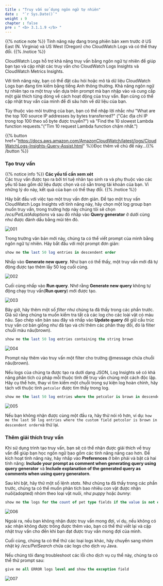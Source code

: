 ```yaml
---
title : "Truy vấn sử dụng ngôn ngữ tự nhiên"
date :  "`r Sys.Date()`" 
weight : 9 
chapter : false
pre : " <b> 3.1.1.9 </b> "
---
```


{{% notice note %}}
Tính năng này đang trong phiên bản xem trước ở US East (N. Virginia) và US West (Oregon) cho CloudWatch Logs và có thể thay đổi.
{{% /notice %}}

CloudWatch Logs hỗ trợ khả năng truy vấn bằng ngôn ngữ tự nhiên để giúp bạn tạo và cập nhật các truy vấn cho CloudWatch Logs Insights và CloudWatch Metrics Insights.

Với tính năng này, bạn có thể đặt câu hỏi hoặc mô tả dữ liệu CloudWatch Logs bạn đang tìm kiếm bằng tiếng Anh thông thường. Khả năng ngôn ngữ tự nhiên tạo ra một truy vấn dựa trên prompt mà bạn nhập vào và cung cấp một giải thích từng dòng về cách hoạt động của truy vấn. Bạn cũng có thể cập nhật truy vấn của mình để đi sâu hơn về dữ liệu của bạn.

Tùy thuộc vào môi trường của bạn, bạn có thể nhập lời nhắc như  "What are the top 100 source IP addresses by bytes transferred?" ("Các địa chỉ IP trong top 100 theo số byte được truyền?") và  "Find the 10 slowest Lambda function requests."("Tìm 10 request Lambda function chậm nhất.")

{{% button href="https://docs.aws.amazon.com/AmazonCloudWatch/latest/logs/CloudWatchLogs-Insights-Query-Assist.html" %}}Đọc thêm về chủ đề này...{{% /button %}}

### Tạo truy vấn

{{% notice info %}}
**Các yếu tố cần xem xét** \
Các truy vấn được tạo ra bởi trí tuệ nhân tạo sinh ra và phụ thuộc vào các yếu tố bao gồm dữ liệu được chọn và có sẵn trong tài khoản của bạn. Vì những lý do này, kết quả của bạn có thể thay đổi.
{{% /notice %}}

Hãy bắt đầu với việc tạo một truy vấn đơn giản. Để tạo một truy vấn CloudWatch Logs Insights với tính năng này, hãy chọn một log group bạn muốn truy vấn, trong trường hợp này chúng tôi sẽ chọn */ecs/PetListAdoptions* và sau đó nhấp vào **Query generator** ở dưới cùng như được đánh dấu bằng mũi tên đỏ.

![001](/images/3.native_observe/3.1-logs/3.1.1-log_insight/3.1.1.9/001.png)

Trong trường văn bản mới này, chúng ta có thể viết prompt của mình bằng ngôn ngữ tự nhiên. Hãy bắt đầu với một prompt đơn giản:

```sql
show me the last 50 log entries in descendent order
```

Nhấp vào **Generate new query**. Như bạn có thể thấy, một truy vấn mới đã tự động được tạo thêm lấy 50 log cuối cùng.

![002](/images/3.native_observe/3.1-logs/3.1.1-log_insight/3.1.1.9/002.png)

Cuối cùng nhấp vào **Run query**. Nhớ rằng **Generate new query** không tự động chạy truy vấn(**Run query**) mới được tạo.

![003](/images/3.native_observe/3.1-logs/3.1.1-log_insight/3.1.1.9/003.png)

Bây giờ, hãy thêm một số *filter* như chúng ta đã thấy trong các phần trước. Giả sử rằng chúng ta muốn kiểm tra tất cả các log cho các loài vật có màu nâu. Sao chép văn bản sau đây và nhấp vào **Update query** để giữ cấu trúc truy vấn cơ bản giống như đã tạo và chỉ thêm các phần thay đổi, đó là filter chuỗi màu nâu(brown).

```sql
show me the last 50 log entries containing the string brown
```

![004](/images/3.native_observe/3.1-logs/3.1.1-log_insight/3.1.1.9/004.png)

Prompt này thêm vào truy vấn một filter cho trường @message chứa chuỗi nâu(brown).

Nếu logs của chúng ta được tạo ra dưới dạng JSON, Log Insights sẽ có khả năng phân tích cú pháp mỗi thuộc tính để truy vấn chúng một cách độc lập. Hãy cụ thể hơn, thay vì tìm kiếm một chuỗi trong sự kiện log hoàn chỉnh, hãy tách với thuộc tính `petcolor` được tìm thấy trong log.

```sql
show me the last 50 log entries where the petcolor is brown in descendent order
```

![005](/images/3.native_observe/3.1-logs/3.1.1-log_insight/3.1.1.9/005.png)

Nếu bạn không nhận được cùng một đầu ra, hãy thử nói rõ hơn, ví dụ: `how me the last 50 log entries where the custom field petcolor is brown in descendent order`và thử lại.

### Thêm giải thích truy vấn

Khi sử dụng trình tạo truy vấn, bạn sẽ có thể nhận được giải thích về truy vấn để giúp bạn học ngôn ngữ bao gồm các tính năng nâng cao hơn. Để kích hoạt tính năng này, hãy nhấp vào **Preferences** ở bên phải và bật cả hai tính năng: **Include your prompt as comment when generating query using query generator** và **Include explanation of the generated query as comments when using query generatorn**.

Sau khi bật, hãy thử một số lệnh *stats*. Như chúng ta đã thấy trong các phần trước, chúng ta có thể muốn phân tích bao nhiêu con vật được nhận nuôi(adopted) nhóm theo loại vật nuôi, như *puppy* hoặc *bunny*:

```sql
show me the logs for the count of pet type fields if the value is not empty
```

![006](/images/3.native_observe/3.1-logs/3.1.1-log_insight/3.1.1.9/006.png)

Ngoài ra, nếu bạn không nhận được truy vấn mong đợi, ví dụ, nếu không có xác nhận không được trống được thêm vào, bạn có thể thử viết lại và cập nhật truy vấn cho đến khi bạn đạt được truy vấn mong đợi của mình.

Cuối cùng, chúng ta có thể thử các loại logs khác, hãy chuyển sang nhóm nhật ký */ecs/PetSearch* chứa các logs cho dịch vụ Java.

Nếu chúng tôi đang troubleshoot các lỗi cho dịch vụ cụ thể này, chúng ta có thể thử prompt sau:

```sql
give me all ERROR logs level and show the exception field
```

![007](/images/3.native_observe/3.1-logs/3.1.1-log_insight/3.1.1.9/007.png)